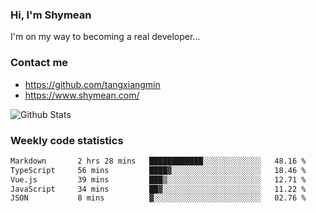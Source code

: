 ### Hi, I'm Shymean

I'm on my way to becoming a real developer...

### Contact me

- <https://github.com/tangxiangmin>
- <https://www.shymean.com/>

![Github Stats](https://github-readme-stats.vercel.app/api?username=tangxiangmin&show_icons=true&theme=dark)


###  Weekly code statistics

<!--START_SECTION:waka-->

```txt
Markdown       2 hrs 28 mins   ████████████░░░░░░░░░░░░░   48.16 %
TypeScript     56 mins         ████▓░░░░░░░░░░░░░░░░░░░░   18.46 %
Vue.js         39 mins         ███▒░░░░░░░░░░░░░░░░░░░░░   12.71 %
JavaScript     34 mins         ██▓░░░░░░░░░░░░░░░░░░░░░░   11.22 %
JSON           8 mins          ▓░░░░░░░░░░░░░░░░░░░░░░░░   02.76 %
```

<!--END_SECTION:waka-->